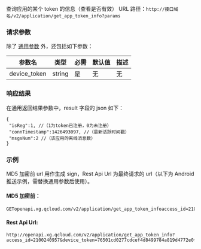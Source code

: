 查询应用的某个 token 的信息（查看是否有效）
URL 路径：`http://接口域名/v2/application/get_app_token_info?params`

### 请求参数
除了 [通用参数](https://github.com/tencentyun/tac-documents/blob/master/%E5%BC%80%E5%A7%8B%E4%BD%BF%E7%94%A8/%E9%80%9A%E7%9F%A5%E6%8E%A8%E9%80%81%20Messaging%20%E9%9B%86%E6%88%90%E6%8C%87%E5%8D%97/%E6%9C%8D%E5%8A%A1%E7%AB%AFAPI%E6%8E%A5%E5%85%A5/Rest%20API%20%E4%BD%BF%E7%94%A8%E6%8C%87%E5%8D%97/%E9%80%9A%E7%94%A8%E5%8F%82%E6%95%B0.md) 外，还包括如下参数：

|参数名|	类型	|必需	|默认值|	描述|
|-|-|-|-|-|
|device_token|	string|	是	|无|	无|

### 响应结果
在通用返回结果参数中，result 字段的 json 如下：
```
{
 "isReg":1, //（1为token已注册，0为未注册）
 "connTimestamp":1426493097, //（最新活跃时间戳）
 "msgsNum":2 //（该应用的离线消息数）
}
```
### 示例
MD5 加密前 url 用作生成 sign，Rest Api Url 为最终请求的 url（以下为 Android 推送示例，需替换通用参数后使用）。
#### MD5 加密前：
```
GETopenapi.xg.qcloud.com/v2/application/get_app_token_infoaccess_id=2100240957device_token=76501cd0277cdcef4d8499784a819d4772e0fddetimestamp=1502698593f255184d160bad51b88c31627bbd9530
```

#### Rest Api Url:
```
http://openapi.xg.qcloud.com/v2/application/get_app_token_info?access_id=2100240957&device_token=76501cd0277cdcef4d8499784a819d4772e0fdde&timestamp=1502698593&sign=c4f650c6c468adba2e2b82a15ca68c3e
```
